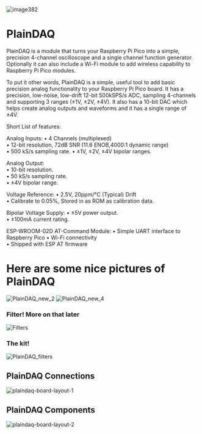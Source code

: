

![image382](https://user-images.githubusercontent.com/95479952/184299376-0ad8438b-f66b-462c-928f-b083c8458b1e.png)

# PlainDAQ

PlainDAQ is a module that turns your Raspberry Pi Pico into a simple, precision 4-channel oscilloscope and a single channel function generator. Optionally it can also include a Wi-Fi module to add wireless capability to Raspberry Pi Pico modules.

To put it other words, PlainDAQ is a simple, useful tool to add basic precision analog functionality to your Raspberry Pi Pico board. It has a precision, low-noise, low-drift 12-bit 500kSPS/s ADC, sampling 4-channels and supporting 3 ranges (±1V, ±2V, ±4V). It also has a 10-bit DAC which helps create analog outputs and waveforms and it has a single range of ±4V.

Short List of features:

Analog Inputs:
• 4 Channels (multiplexed)  
• 12-bit resolution, 72dB SNR (11.6 ENOB,4000:1 dynamic range)  
• 500 kS/s sampling rate. 
• ±1V, ±2V, ±4V bipolar ranges.  

Analog Output:  
• 10-bit resolution.  
• 50 kS/s sampling rate.  
• ±4V bipolar range.  

Voltage Reference:
• 2.5V, 20ppm/°C (Typical) Drift  
• Calibrate to 0.05%, Stored in as ROM as calibration data. 

Bipolar Voltage Supply: 
• ±5V power output.   
• ±100mA current rating.    

ESP-WROOM-02D AT-Command Module:
• Simple UART interface to Raspberry Pico
• Wi-Fi connectivity    
• Shipped with ESP AT firmware 


# Here are some nice pictures of PlainDAQ
![PlainDAQ_new_2](https://user-images.githubusercontent.com/95479952/184297031-ced6864b-512b-4424-949a-460321cd55f8.jpg)
![PlainDAQ_new_4](https://user-images.githubusercontent.com/95479952/184297121-dce1050f-0a05-4651-a342-d3f4e03c7a57.jpg)

### Filter! More on that later
![Filters](https://user-images.githubusercontent.com/95479952/184297323-fc78def6-4f7d-4448-9687-f404280a94a9.jpg)

### The kit!
![PlainDAQ_filters](https://user-images.githubusercontent.com/95479952/184299644-d30ded84-fb86-4016-b299-9e17032d80af.jpg)


## PlainDAQ Connections
![plaindaq-board-layout-1](https://user-images.githubusercontent.com/95479952/184296437-d4080dc3-fe01-415f-93ca-d07e4d21fa70.png)

## PlainDAQ Components
![plaindaq-board-layout-2](https://user-images.githubusercontent.com/95479952/184296734-acf6f79c-d416-4709-8f75-3d16918f5c03.png)



